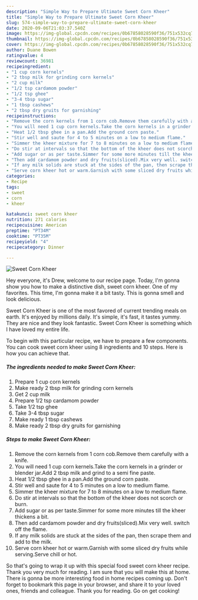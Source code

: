 ```yaml
---
description: "Simple Way to Prepare Ultimate Sweet Corn Kheer"
title: "Simple Way to Prepare Ultimate Sweet Corn Kheer"
slug: 574-simple-way-to-prepare-ultimate-sweet-corn-kheer
date: 2020-09-06T21:03:37.540Z
image: https://img-global.cpcdn.com/recipes/0b67858028590f36/751x532cq70/sweet-corn-kheer-recipe-main-photo.jpg
thumbnail: https://img-global.cpcdn.com/recipes/0b67858028590f36/751x532cq70/sweet-corn-kheer-recipe-main-photo.jpg
cover: https://img-global.cpcdn.com/recipes/0b67858028590f36/751x532cq70/sweet-corn-kheer-recipe-main-photo.jpg
author: Duane Bowen
ratingvalue: 4
reviewcount: 36981
recipeingredient:
- "1 cup corn kernels"
- "2 tbsp milk for grinding corn kernels"
- "2 cup milk"
- "1/2 tsp cardamom powder"
- "1/2 tsp ghee"
- "3-4 tbsp sugar"
- "1 tbsp cashews"
- "2 tbsp dry gruits for garnishing"
recipeinstructions:
- "Remove the corn kernels from 1 corn cob.Remove them carefully with a knife."
- "You will need 1 cup corn kernels.Take the corn kernels in a grinder or blender jar.Add 2 tbsp milk and grind to a semi fine paste."
- "Heat 1/2 tbsp ghee in a pan.Add the ground corn paste."
- "Stir well and saute for 4 to 5 minutes on a low to medium flame."
- "Simmer the kheer mixture for 7 to 8 minutes on a low to medium flame."
- "Do stir at intervals so that the bottom of the kheer does not scorch or burn."
- "Add sugar or as per taste.Simmer for some more minutes till the kheer thickens a bit."
- "Then add cardamom powder and dry fruits(sliced).Mix very well. switch off the flame."
- "If any milk solids are stuck at the sides of the pan, then scrape them and add to the milk."
- "Serve corn kheer hot or warm.Garnish with some sliced dry fruits while serving.Serve chill or hot."
categories:
- Recipe
tags:
- sweet
- corn
- kheer

katakunci: sweet corn kheer 
nutrition: 271 calories
recipecuisine: American
preptime: "PT34M"
cooktime: "PT35M"
recipeyield: "4"
recipecategory: Dinner

---
```



![Sweet Corn Kheer](https://img-global.cpcdn.com/recipes/0b67858028590f36/751x532cq70/sweet-corn-kheer-recipe-main-photo.jpg)

Hey everyone, it's Drew, welcome to our recipe page. Today, I'm gonna show you how to make a distinctive dish, sweet corn kheer. One of my favorites. This time, I'm gonna make it a bit tasty. This is gonna smell and look delicious.



Sweet Corn Kheer is one of the most favored of current trending meals on earth. It's enjoyed by millions daily. It's simple, it's fast, it tastes yummy. They are nice and they look fantastic. Sweet Corn Kheer is something which I have loved my entire life.


To begin with this particular recipe, we have to prepare a few components. You can cook sweet corn kheer using 8 ingredients and 10 steps. Here is how you can achieve that.

<!--inarticleads1-->

##### The ingredients needed to make Sweet Corn Kheer:

1. Prepare 1 cup corn kernels
1. Make ready 2 tbsp milk for grinding corn kernels
1. Get 2 cup milk
1. Prepare 1/2 tsp cardamom powder
1. Take 1/2 tsp ghee
1. Take 3-4 tbsp sugar
1. Make ready 1 tbsp cashews
1. Make ready 2 tbsp dry gruits for garnishing




<!--inarticleads2-->

##### Steps to make Sweet Corn Kheer:

1. Remove the corn kernels from 1 corn cob.Remove them carefully with a knife.
1. You will need 1 cup corn kernels.Take the corn kernels in a grinder or blender jar.Add 2 tbsp milk and grind to a semi fine paste.
1. Heat 1/2 tbsp ghee in a pan.Add the ground corn paste.
1. Stir well and saute for 4 to 5 minutes on a low to medium flame.
1. Simmer the kheer mixture for 7 to 8 minutes on a low to medium flame.
1. Do stir at intervals so that the bottom of the kheer does not scorch or burn.
1. Add sugar or as per taste.Simmer for some more minutes till the kheer thickens a bit.
1. Then add cardamom powder and dry fruits(sliced).Mix very well. switch off the flame.
1. If any milk solids are stuck at the sides of the pan, then scrape them and add to the milk.
1. Serve corn kheer hot or warm.Garnish with some sliced dry fruits while serving.Serve chill or hot.




So that's going to wrap it up with this special food sweet corn kheer recipe. Thank you very much for reading. I am sure that you will make this at home. There is gonna be more interesting food in home recipes coming up. Don't forget to bookmark this page in your browser, and share it to your loved ones, friends and colleague. Thank you for reading. Go on get cooking!
